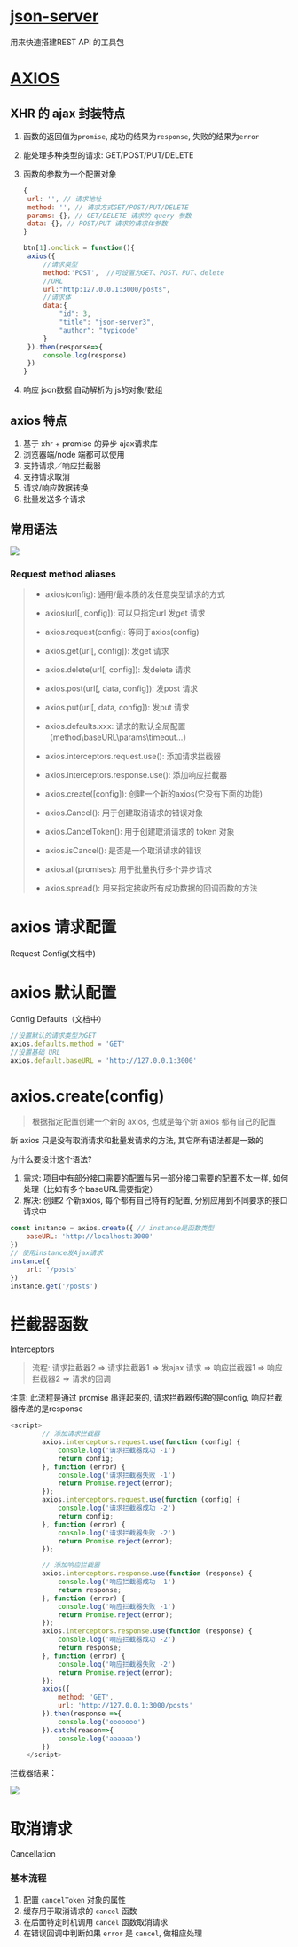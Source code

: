 # [json-server](https://www.npmjs.com/package/json-server)

用来快速搭建REST API 的工具包



# [AXIOS](https://github.com/axios/axios)

##  XHR 的 ajax 封装特点

1. 函数的返回值为`promise`, 成功的结果为`response`, 失败的结果为`error`

2. 能处理多种类型的请求: GET/POST/PUT/DELETE

3. 函数的参数为一个配置对象

   ```js
   {
   	url: '', // 请求地址
   	method: '', // 请求方式GET/POST/PUT/DELETE
   	params: {}, // GET/DELETE 请求的 query 参数
   	data: {}, // POST/PUT 请求的请求体参数
   }
   ```

   ```js
   btn[1].onclick = function(){
   	axios({
   		//请求类型
   		method:'POST',	//可设置为GET、POST、PUT、delete
   		//URL
   		url:"http:127.0.0.1:3000/posts",
   		//请求体
   		data:{
   			"id": 3, 
   			"title": "json-server3", 
   			"author": "typicode" 
   		}
   	}).then(response=>{
   		console.log(response)
   	})
   }
   ```

4. 响应 json数据 自动解析为 js的对象/数组

## axios 特点

1. 基于 xhr + promise 的异步 ajax请求库
2. 浏览器端/node 端都可以使用
3. 支持请求／响应拦截器
4. 支持请求取消
5. 请求/响应数据转换
6. 批量发送多个请求



## 常用语法

![](https://i.loli.net/2021/07/26/zRu5TJPyBfmw1Ev.jpg)

### Request method aliases

> - axios(config): 通用/最本质的发任意类型请求的方式
> - axios(url[, config]): 可以只指定url 发get 请求
> - axios.request(config): 等同于axios(config)
> - axios.get(url[, config]): 发get 请求
> - axios.delete(url[, config]): 发delete 请求
> - axios.post(url[, data, config]): 发post 请求
> - axios.put(url[, data, config]): 发put 请求
> - axios.defaults.xxx: 请求的默认全局配置（method\baseURL\params\timeout…）
> - axios.interceptors.request.use(): 添加请求拦截器
> - axios.interceptors.response.use(): 添加响应拦截器
> - axios.create([config]): 创建一个新的axios(它没有下面的功能)
>
> - axios.Cancel(): 用于创建取消请求的错误对象
> - axios.CancelToken(): 用于创建取消请求的 token 对象
> - axios.isCancel(): 是否是一个取消请求的错误
> - axios.all(promises): 用于批量执行多个异步请求
> - axios.spread(): 用来指定接收所有成功数据的回调函数的方法
>



# axios 请求配置

Request Config(文档中)





# axios 默认配置

Config Defaults（文档中）

```js
//设置默认的请求类型为GET
axios.defaults.method = 'GET'
//设置基础 URL
axios.default.baseURL = 'http://127.0.0.1:3000'
```





# axios.create(config)

> 根据指定配置创建一个新的 axios, 也就是每个新 axios 都有自己的配置


新 axios 只是没有取消请求和批量发请求的方法, 其它所有语法都是一致的

为什么要设计这个语法?

1. 需求: 项目中有部分接口需要的配置与另一部分接口需要的配置不太一样, 如何处理（比如有多个baseURL需要指定）
2.  解决: 创建2 个新axios, 每个都有自己特有的配置, 分别应用到不同要求的接口请求中

```js
const instance = axios.create({ // instance是函数类型
	baseURL: 'http://localhost:3000'
})
// 使用instance发Ajax请求
instance({
	url: '/posts'
})
instance.get('/posts')
```



# 拦截器函数

Interceptors

> 流程: 请求拦截器2 => 请求拦截器1 => 发ajax 请求 => 响应拦截器1 => 响应拦截器2 => 请求的回调

注意: 此流程是通过 promise 串连起来的, 请求拦截器传递的是config, 响应拦截器传递的是response

```js
<script>
        // 添加请求拦截器
        axios.interceptors.request.use(function (config) {
            console.log('请求拦截器成功 -1')
            return config;
        }, function (error) {
            console.log('请求拦截器失败 -1')
            return Promise.reject(error);
        });
        axios.interceptors.request.use(function (config) {
            console.log('请求拦截器成功 -2')
            return config;
        }, function (error) {
            console.log('请求拦截器失败 -2')
            return Promise.reject(error);
        });

        // 添加响应拦截器
        axios.interceptors.response.use(function (response) {
            console.log('响应拦截器成功 -1')
            return response;
        }, function (error) {
            console.log('响应拦截器失败 -1')
            return Promise.reject(error);
        });
        axios.interceptors.response.use(function (response) {
            console.log('响应拦截器成功 -2')
            return response;
        }, function (error) {
            console.log('响应拦截器失败 -2')
            return Promise.reject(error);
        });
        axios({
            method: 'GET',
            url: 'http://127.0.0.1:3000/posts'
        }).then(response =>{
            console.log('ooooooo')
        }).catch(reason=>{
            console.log('aaaaaa')
        })
    </script>
```

拦截器结果：

![](https://i.loli.net/2021/07/26/RGeAom8wVzFWhgd.png)



# 取消请求

Cancellation

### 基本流程

1. 配置 `cancelToken` 对象的属性
2. 缓存用于取消请求的 `cancel` 函数
3. 在后面特定时机调用 `cancel` 函数取消请求
4. 在错误回调中判断如果 `error` 是 `cancel`, 做相应处理

